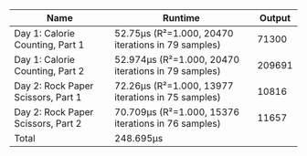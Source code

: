| Name                               | Runtime                                                | Output |
|------------------------------------|--------------------------------------------------------|--------|
| Day 1: Calorie Counting, Part 1    |     52.75µs (R²=1.000, 20470 iterations in 79 samples) | 71300  |
| Day 1: Calorie Counting, Part 2    |    52.974µs (R²=1.000, 20470 iterations in 79 samples) | 209691 |
| Day 2: Rock Paper Scissors, Part 1 |     72.26µs (R²=1.000, 13977 iterations in 75 samples) | 10816  |
| Day 2: Rock Paper Scissors, Part 2 |    70.709µs (R²=1.000, 15376 iterations in 76 samples) | 11657  |
| Total                              | 248.695µs                                              |        |
